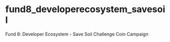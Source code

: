 # fund8_developerecosystem_savesoil
Fund 8: Developer Ecosystem - Save Soil Challenge Coin Campaign
